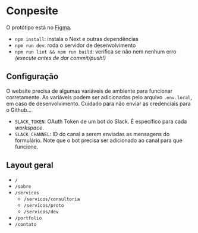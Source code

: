 # Conpesite

O protótipo está no [Figma](https://www.figma.com/design/XwVQnNcbmC0xRJv4eOKuhT/%5BMKT%5D%5B2024%5D-Site-institucional?node-id=191-352&m=dev).

- `npm install`: instala o Next e outras dependências
- `npm run dev`: roda o servidor de desenvolvimento
- `npm run lint && npm run build`: verifica se não nem nenhum erro _(execute antes de dar commit/push!)_

## Configuração
O website precisa de algumas variáveis de ambiente para funcionar corretamente. As variáveis podem ser adicionadas pelo arquivo `.env.local`, em caso de desenvolvimento. Cuidado para não enviar as credenciais para o Github...

- `SLACK_TOKEN`: OAuth Token de um bot do Slack. É específico para cada _workspace_.
- `SLACK_CHANNEL`: ID do canal a serem enviadas as mensagens do formulário. Note que o bot precisa ser adicionado ao canal para que funcione.

## Layout geral
- `/`
- `/sobre`
- `/servicos`
  - `/servicos/consultoria`
  - `/servicos/proto`
  - `/servicos/dev`
- `/portfolio`
- `/contato`
